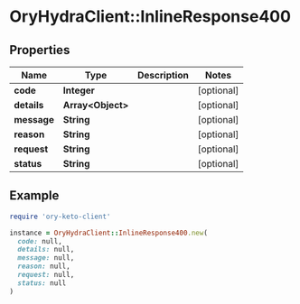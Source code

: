# OryHydraClient::InlineResponse400

## Properties

| Name | Type | Description | Notes |
| ---- | ---- | ----------- | ----- |
| **code** | **Integer** |  | [optional] |
| **details** | **Array&lt;Object&gt;** |  | [optional] |
| **message** | **String** |  | [optional] |
| **reason** | **String** |  | [optional] |
| **request** | **String** |  | [optional] |
| **status** | **String** |  | [optional] |

## Example

```ruby
require 'ory-keto-client'

instance = OryHydraClient::InlineResponse400.new(
  code: null,
  details: null,
  message: null,
  reason: null,
  request: null,
  status: null
)
```

